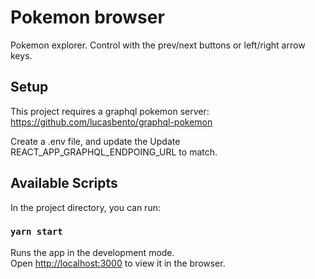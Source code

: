 # Pokemon browser

Pokemon explorer.
Control with the prev/next buttons or left/right arrow keys.

## Setup

This project requires a graphql pokemon server:
https://github.com/lucasbento/graphql-pokemon

Create a .env file, and update the Update REACT_APP_GRAPHQL_ENDPOING_URL to match.

## Available Scripts

In the project directory, you can run:

### `yarn start`

Runs the app in the development mode.\
Open [http://localhost:3000](http://localhost:3000) to view it in the browser.
